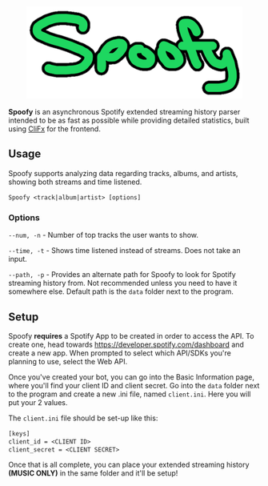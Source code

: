 <p align="center">
   <img src="logo.png" alt="Icon" />
</p>

**Spoofy** is  an asynchronous Spotify extended streaming history parser intended to be as fast as possible while providing detailed statistics, built using [CliFx](https://github.com/Tyrrrz/CliFx) for the frontend. 

## Usage
Spoofy supports analyzing data regarding tracks, albums, and artists, showing both streams and time listened.

    Spoofy <track|album|artist> [options]

### Options

`--num, -n` - Number of top tracks the user wants to show.

`--time, -t` - Shows time listened instead of streams. Does not take an input.

`--path, -p` - Provides an alternate path for Spoofy to look for Spotify streaming history from. Not recommended unless you need to have it somewhere else. Default path is the `data` folder next to the program.

## Setup

Spoofy **requires** a Spotify App to be created in order to access the API. To create one, head towards https://developer.spotify.com/dashboard and create a new app. When prompted to select which API/SDKs you're planning to use, select the Web API.

Once you've created your bot, you can go into the Basic Information page, where you'll find your client ID and client secret. Go into the `data` folder next to the program and create a new .ini file, named `client.ini`. Here you will put your 2 values.

The `client.ini` file should be set-up like this:

```
[keys]
client_id = <CLIENT ID>
client_secret = <CLIENT SECRET>
```

Once that is all complete, you can place your extended streaming history **(MUSIC ONLY)** in the same folder and it'll be setup!
